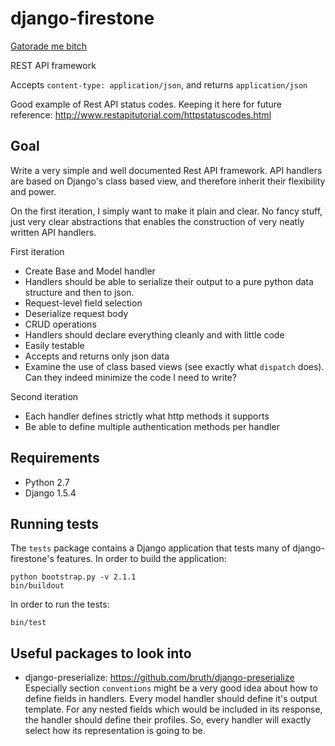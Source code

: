 # django-firestone

[Gatorade me bitch](http://www.youtube.com/watch?v=wNvk4DD1fCU)

REST API framework

Accepts ``content-type: application/json``, and returns ``application/json``

Good example of Rest API status codes. Keeping it here for future reference:
http://www.restapitutorial.com/httpstatuscodes.html

## Goal

Write a very simple and well documented Rest API framework. API handlers are
based on Django's class based view, and therefore inherit their flexibility and
power.

On the first
iteration, I simply want to make it plain and clear. No fancy stuff, just very
clear abstractions that enables the construction of very neatly written API
handlers.

First iteration
* Create Base and Model handler
* Handlers should be able to serialize their output to a pure python data
  structure and then to json. 
* Request-level field selection
* Deserialize request body
* CRUD operations
* Handlers should declare everything cleanly and with little code
* Easily testable
* Accepts and returns only json data
* Examine the use of class based views (see exactly what ``dispatch`` does). 
  Can they indeed minimize the code I need to write?

Second iteration
* Each handler defines strictly what http methods it supports
* Be able to define multiple authentication methods per handler

## Requirements

* Python 2.7
* Django 1.5.4

## Running tests

The ``tests`` package contains a Django application that tests many of django-firestone's features. 
In order to build the application:

	python bootstrap.py -v 2.1.1
	bin/buildout

In order to run the tests:

	bin/test

## Useful packages to look into
* django-preserialize: https://github.com/bruth/django-preserialize
Especially section ``conventions`` might be a very good idea about how to
define fields in handlers.
Every model handler should define it's output template. For any nested fields
which would be included in its response, the handler should define their
profiles.
So, every handler will exactly select how its representation is going to be.



